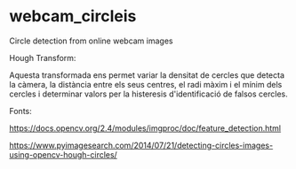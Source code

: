 # webcam_circleis
Circle detection from online webcam images


Hough Transform:

Aquesta transformada ens permet variar la densitat de cercles que detecta la càmera, la distància entre els seus centres, el radi màxim i el mínim dels cercles i determinar valors per la histeresis d'identificació de falsos cercles.

Fonts: 

https://docs.opencv.org/2.4/modules/imgproc/doc/feature_detection.html

https://www.pyimagesearch.com/2014/07/21/detecting-circles-images-using-opencv-hough-circles/
